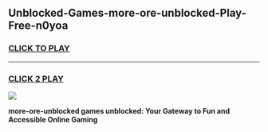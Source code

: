 
## Unblocked-Games-more-ore-unblocked-Play-Free-n0yoa
<h3>
<a href="https://premium76.site?title=more-ore-unblocked&ref=23A">CLICK TO PLAY</a></h3>
<hr>

<h3>
<a href="https://premium76.site?title=more-ore-unblocked&ref=23A">CLICK 2 PLAY</a>
  
</h3>

<a href="https://premium76.site?title=more-ore-unblocked&ref=23A"><img src="https://clearcache.store/games.png"></a>


**more-ore-unblocked games unblocked: Your Gateway to Fun and Accessible Online Gaming**
